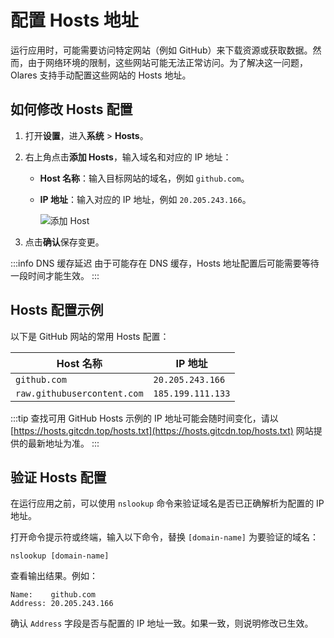 # 配置 Hosts 地址

运行应用时，可能需要访问特定网站（例如 GitHub）来下载资源或获取数据。然而，由于网络环境的限制，这些网站可能无法正常访问。为了解决这一问题，Olares 支持手动配置这些网站的 Hosts 地址。

## 如何修改 Hosts 配置

1. 打开**设置**，进入**系统** > **Hosts**。
2. 右上角点击**添加 Hosts**，输入域名和对应的 IP 地址：
    - **Host 名称**：输入目标网站的域名，例如 `github.com`。
    - **IP 地址**：输入对应的 IP 地址，例如 `20.205.243.166`。

      ![添加 Host](/images/zh/manual/tasks/add-host.png#bordered)

3. 点击**确认**保存变更。

:::info DNS 缓存延迟
由于可能存在 DNS 缓存，Hosts 地址配置后可能需要等待一段时间才能生效。
:::
## Hosts 配置示例
以下是 GitHub 网站的常用 Hosts 配置：

| Host 名称               | IP 地址          |
|-------------------------|------------------|
| `github.com`            | `20.205.243.166` |
| `raw.githubusercontent.com` | `185.199.111.133` |

:::tip 查找可用 GitHub Hosts
示例的 IP 地址可能会随时间变化，请以 [https://hosts.gitcdn.top/hosts.txt](https://hosts.gitcdn.top/hosts.txt) 网站提供的最新地址为准。
:::

## 验证 Hosts 配置

在运行应用之前，可以使用 `nslookup` 命令来验证域名是否已正确解析为配置的 IP 地址。

打开命令提示符或终端，输入以下命令，替换 `[domain-name]` 为要验证的域名：
   ```shell
   nslookup [domain-name]
   ```
查看输出结果。例如：
   ```shell
   Name:    github.com
   Address: 20.205.243.166
   ```

确认 `Address` 字段是否与配置的 IP 地址一致。如果一致，则说明修改已生效。